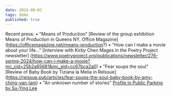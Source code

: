 ```yaml
---
date: 2024-08-01
tags: demo
published: true
---
```

Recent press: 
• "Means of Production" [Review of the group exhibition Means of Production in Queens NY, Office Magazine] (https://officemagazine.net/means-production?)
• "How can I make a movie about your life..." [Interview with Kirby Chen Mages in the Poetry Project newsletter] (https://www.poetryproject.org/publications/newsletter/276-spring-2024/how-can-i-make-a-movie?mc_cid=25b2a65681&mc_eid=cc67bca2a0)
• "Fear soups the soul" [Review of Baby Book by Tiziana la Melia in ReIssue] (https://reissue.pub/articles/fear-soups-the-soul-baby-book-by-amy-ching-yan-lam) 
• "An unknown number of stories" [Profile in Public Parking by Su-Ying Lee](https://thisispublicparking.com/posts/an-unknown-number-of-stories-amy-ching-yan-lam-s-art-and-writing-practices)